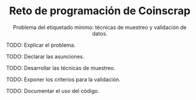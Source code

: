 <h1 align="center"> Reto de programación de Coinscrap </h1>
<p align="center"> Problema del etiquetado mínimo: técnicas de muestreo y validación de datos. </p>

TODO: Explicar el problema.

TODO: Declarar las asunciones.

TODO: Desarrollar las técnicas de muestreo.

TODO: Exponer los criterios para la validación. 

TODO: Documentar el uso del código.
